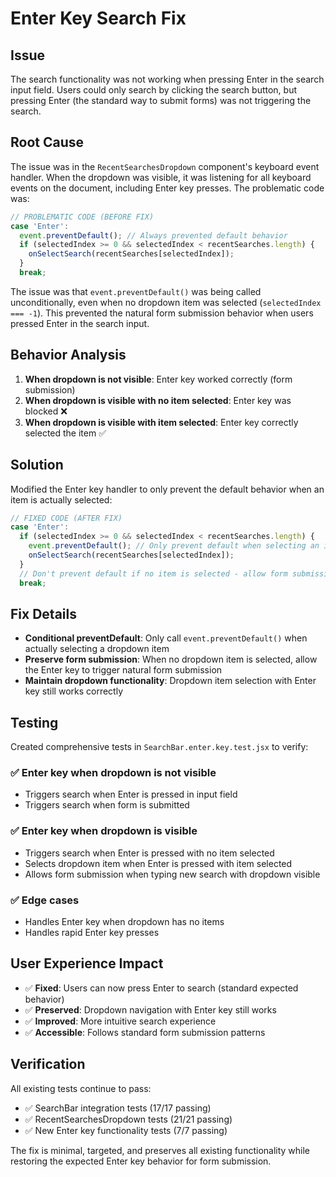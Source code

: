 # Enter Key Search Fix

## Issue
The search functionality was not working when pressing Enter in the search input field. Users could only search by clicking the search button, but pressing Enter (the standard way to submit forms) was not triggering the search.

## Root Cause
The issue was in the `RecentSearchesDropdown` component's keyboard event handler. When the dropdown was visible, it was listening for all keyboard events on the document, including Enter key presses. The problematic code was:

```javascript
// PROBLEMATIC CODE (BEFORE FIX)
case 'Enter':
  event.preventDefault(); // Always prevented default behavior
  if (selectedIndex >= 0 && selectedIndex < recentSearches.length) {
    onSelectSearch(recentSearches[selectedIndex]);
  }
  break;
```

The issue was that `event.preventDefault()` was being called unconditionally, even when no dropdown item was selected (`selectedIndex === -1`). This prevented the natural form submission behavior when users pressed Enter in the search input.

## Behavior Analysis
1. **When dropdown is not visible**: Enter key worked correctly (form submission)
2. **When dropdown is visible with no item selected**: Enter key was blocked ❌
3. **When dropdown is visible with item selected**: Enter key correctly selected the item ✅

## Solution
Modified the Enter key handler to only prevent the default behavior when an item is actually selected:

```javascript
// FIXED CODE (AFTER FIX)
case 'Enter':
  if (selectedIndex >= 0 && selectedIndex < recentSearches.length) {
    event.preventDefault(); // Only prevent default when selecting an item
    onSelectSearch(recentSearches[selectedIndex]);
  }
  // Don't prevent default if no item is selected - allow form submission
  break;
```

## Fix Details
- **Conditional preventDefault**: Only call `event.preventDefault()` when actually selecting a dropdown item
- **Preserve form submission**: When no dropdown item is selected, allow the Enter key to trigger natural form submission
- **Maintain dropdown functionality**: Dropdown item selection with Enter key still works correctly

## Testing
Created comprehensive tests in `SearchBar.enter.key.test.jsx` to verify:

### ✅ Enter key when dropdown is not visible
- Triggers search when Enter is pressed in input field
- Triggers search when form is submitted

### ✅ Enter key when dropdown is visible
- Triggers search when Enter is pressed with no item selected
- Selects dropdown item when Enter is pressed with item selected
- Allows form submission when typing new search with dropdown visible

### ✅ Edge cases
- Handles Enter key when dropdown has no items
- Handles rapid Enter key presses

## User Experience Impact
- ✅ **Fixed**: Users can now press Enter to search (standard expected behavior)
- ✅ **Preserved**: Dropdown navigation with Enter key still works
- ✅ **Improved**: More intuitive search experience
- ✅ **Accessible**: Follows standard form submission patterns

## Verification
All existing tests continue to pass:
- ✅ SearchBar integration tests (17/17 passing)
- ✅ RecentSearchesDropdown tests (21/21 passing)
- ✅ New Enter key functionality tests (7/7 passing)

The fix is minimal, targeted, and preserves all existing functionality while restoring the expected Enter key behavior for form submission.